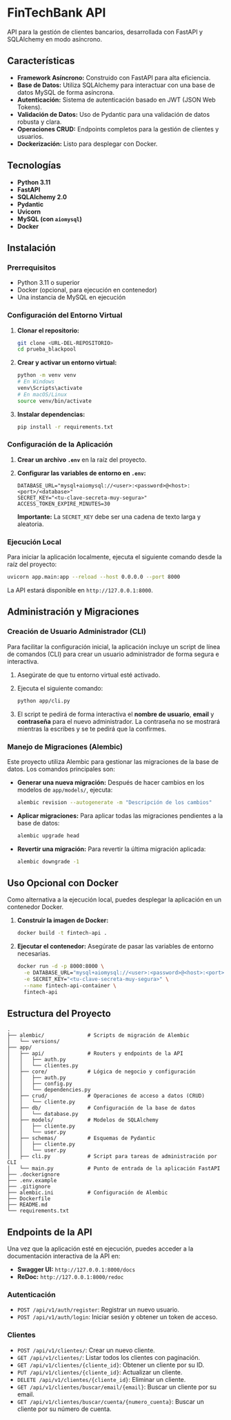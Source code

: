 # FinTechBank API

API para la gestión de clientes bancarios, desarrollada con FastAPI y SQLAlchemy en modo asíncrono.

## Características

*   **Framework Asíncrono:** Construido con FastAPI para alta eficiencia.
*   **Base de Datos:** Utiliza SQLAlchemy para interactuar con una base de datos MySQL de forma asíncrona.
*   **Autenticación:** Sistema de autenticación basado en JWT (JSON Web Tokens).
*   **Validación de Datos:** Uso de Pydantic para una validación de datos robusta y clara.
*   **Operaciones CRUD:** Endpoints completos para la gestión de clientes y usuarios.
*   **Dockerización:** Listo para desplegar con Docker.

## Tecnologías

*   **Python 3.11**
*   **FastAPI**
*   **SQLAlchemy 2.0**
*   **Pydantic**
*   **Uvicorn**
*   **MySQL (con `aiomysql`)**
*   **Docker**

## Instalación

### Prerrequisitos

*   Python 3.11 o superior
*   Docker (opcional, para ejecución en contenedor)
*   Una instancia de MySQL en ejecución

### Configuración del Entorno Virtual

1.  **Clonar el repositorio:**
    ```bash
    git clone <URL-DEL-REPOSITORIO>
    cd prueba_blackpool
    ```

2.  **Crear y activar un entorno virtual:**
    ```bash
    python -m venv venv
    # En Windows
    venv\Scripts\activate
    # En macOS/Linux
    source venv/bin/activate
    ```

3.  **Instalar dependencias:**
    ```bash
    pip install -r requirements.txt
    ```

### Configuración de la Aplicación

1.  **Crear un archivo `.env`** en la raíz del proyecto.

2.  **Configurar las variables de entorno en `.env`:**
    ```env
    DATABASE_URL="mysql+aiomysql://<user>:<password>@<host>:<port>/<database>"
    SECRET_KEY="<tu-clave-secreta-muy-segura>"
    ACCESS_TOKEN_EXPIRE_MINUTES=30
    ```
    **Importante:** La `SECRET_KEY` debe ser una cadena de texto larga y aleatoria.

### Ejecución Local

Para iniciar la aplicación localmente, ejecuta el siguiente comando desde la raíz del proyecto:

```bash
uvicorn app.main:app --reload --host 0.0.0.0 --port 8000
```

La API estará disponible en `http://127.0.0.1:8000`.

## Administración y Migraciones

### Creación de Usuario Administrador (CLI)

Para facilitar la configuración inicial, la aplicación incluye un script de línea de comandos (CLI) para crear un usuario administrador de forma segura e interactiva.

1.  Asegúrate de que tu entorno virtual esté activado.

2.  Ejecuta el siguiente comando:
    ```bash
    python app/cli.py
    ```

3.  El script te pedirá de forma interactiva el **nombre de usuario**, **email** y **contraseña** para el nuevo administrador. La contraseña no se mostrará mientras la escribes y se te pedirá que la confirmes.

### Manejo de Migraciones (Alembic)

Este proyecto utiliza Alembic para gestionar las migraciones de la base de datos. Los comandos principales son:

*   **Generar una nueva migración:**
    Después de hacer cambios en los modelos de `app/models/`, ejecuta:
    ```bash
    alembic revision --autogenerate -m "Descripción de los cambios"
    ```

*   **Aplicar migraciones:**
    Para aplicar todas las migraciones pendientes a la base de datos:
    ```bash
    alembic upgrade head
    ```

*   **Revertir una migración:**
    Para revertir la última migración aplicada:
    ```bash
    alembic downgrade -1
    ```

## Uso Opcional con Docker

Como alternativa a la ejecución local, puedes desplegar la aplicación en un contenedor Docker.

1.  **Construir la imagen de Docker:**
    ```bash
    docker build -t fintech-api .
    ```

2.  **Ejecutar el contenedor:**
    Asegúrate de pasar las variables de entorno necesarias.
    ```bash
    docker run -d -p 8000:8000 \
      -e DATABASE_URL="mysql+aiomysql://<user>:<password>@<host>:<port>/<database>" \
      -e SECRET_KEY="<tu-clave-secreta-muy-segura>" \
      --name fintech-api-container \
      fintech-api
    ```

## Estructura del Proyecto

```
.
├── alembic/              # Scripts de migración de Alembic
│   └── versions/
├── app/
│   ├── api/              # Routers y endpoints de la API
│   │   ├── auth.py
│   │   └── clientes.py
│   ├── core/             # Lógica de negocio y configuración
│   │   ├── auth.py
│   │   ├── config.py
│   │   └── dependencies.py
│   ├── crud/             # Operaciones de acceso a datos (CRUD)
│   │   └── cliente.py
│   ├── db/               # Configuración de la base de datos
│   │   └── database.py
│   ├── models/           # Modelos de SQLAlchemy
│   │   ├── cliente.py
│   │   └── user.py
│   ├── schemas/          # Esquemas de Pydantic
│   │   ├── cliente.py
│   │   └── user.py
│   ├── cli.py            # Script para tareas de administración por CLI
│   └── main.py           # Punto de entrada de la aplicación FastAPI
├── .dockerignore
├── .env.example
├── .gitignore
├── alembic.ini           # Configuración de Alembic
├── Dockerfile
├── README.md
└── requirements.txt
```

## Endpoints de la API

Una vez que la aplicación esté en ejecución, puedes acceder a la documentación interactiva de la API en:

*   **Swagger UI:** `http://127.0.0.1:8000/docs`
*   **ReDoc:** `http://127.0.0.1:8000/redoc`  

### Autenticación

*   `POST /api/v1/auth/register`: Registrar un nuevo usuario.
*   `POST /api/v1/auth/login`: Iniciar sesión y obtener un token de acceso.

### Clientes

*   `POST /api/v1/clientes/`: Crear un nuevo cliente.
*   `GET /api/v1/clientes/`: Listar todos los clientes con paginación.
*   `GET /api/v1/clientes/{cliente_id}`: Obtener un cliente por su ID.
*   `PUT /api/v1/clientes/{cliente_id}`: Actualizar un cliente.
*   `DELETE /api/v1/clientes/{cliente_id}`: Eliminar un cliente.
*   `GET /api/v1/clientes/buscar/email/{email}`: Buscar un cliente por su email.
*   `GET /api/v1/clientes/buscar/cuenta/{numero_cuenta}`: Buscar un cliente por su número de cuenta.


